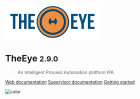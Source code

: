 ![logo](./images/logo-theeye-theOeye.png)

# TheEye <small>2.9.0</small>

> An Intelligent Process Automation platform IPA

<!-- [Gateway documentation](https://github.com/theeye-io-team/theeye-gateway) -->
[Web documentation](https://github.com/theeye-io-team/theeye-web)
[Supervisor documentation](https://github.com/theeye-io-team/theeye-supervisor)
[Getting started](#TheEye)

![color](#f0f0f0)
